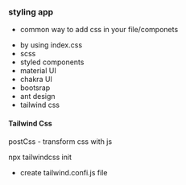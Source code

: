 ### styling app

- common way to add css in your file/componets

* by using index.css
* scss
* styled components
* material UI
* chakra UI
* bootsrap
* ant design
* tailwind css

#### Tailwind Css

postCss - transform css with js

npx tailwindcss init

- create tailwind.confi.js file
